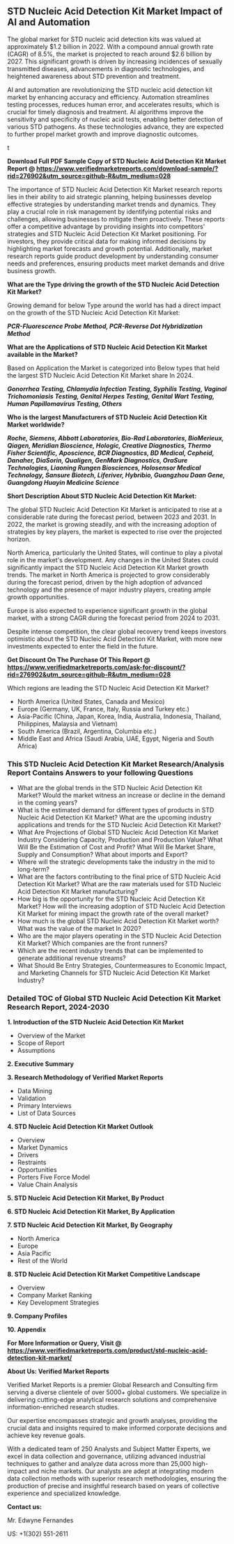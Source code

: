 <h2>STD Nucleic Acid Detection Kit Market Impact of AI and Automation</h2><p>The global market for STD nucleic acid detection kits was valued at approximately $1.2 billion in 2022. With a compound annual growth rate (CAGR) of 8.5%, the market is projected to reach around $2.6 billion by 2027. This significant growth is driven by increasing incidences of sexually transmitted diseases, advancements in diagnostic technologies, and heightened awareness about STD prevention and treatment.</p><p>AI and automation are revolutionizing the STD nucleic acid detection kit market by enhancing accuracy and efficiency. Automation streamlines testing processes, reduces human error, and accelerates results, which is crucial for timely diagnosis and treatment. AI algorithms improve the sensitivity and specificity of nucleic acid tests, enabling better detection of various STD pathogens. As these technologies advance, they are expected to further propel market growth and improve diagnostic outcomes.</p>t</p><p id="" class=""><strong>Download Full PDF Sample Copy of STD Nucleic Acid Detection Kit Market Report @ <a href="https://www.verifiedmarketreports.com/download-sample/?rid=276902&utm_source=github-R&utm_medium=028" target="_blank">https://www.verifiedmarketreports.com/download-sample/?rid=276902&utm_source=github-R&utm_medium=028</a></strong></p><p>The importance of&nbsp;STD Nucleic Acid Detection Kit Market research reports lies in their ability to aid strategic planning, helping businesses develop effective strategies by understanding market trends and dynamics. They play a crucial role in risk management by identifying potential risks and challenges, allowing businesses to mitigate them proactively. These reports offer a competitive advantage by providing insights into competitors' strategies and STD Nucleic Acid Detection Kit Market positioning. For investors, they provide critical data for making informed decisions by highlighting market forecasts and growth potential. Additionally, market research reports guide product development by understanding consumer needs and preferences, ensuring products meet market demands and drive business growth.</p><p><strong>What are the&nbsp;Type driving the growth of the STD Nucleic Acid Detection Kit Market?</strong></p><p id="" class="">Growing demand for below Type around the world has had a direct impact on the growth of the STD Nucleic Acid Detection Kit Market:</p><em><strong>PCR-Fluorescence Probe Method, PCR-Reverse Dot Hybridization Method</strong></em></p><strong>What are the&nbsp;Applications&nbsp;of STD Nucleic Acid Detection Kit Market available in the Market?</strong></p><p id="" class="">Based on Application the Market is categorized into Below types that held the largest STD Nucleic Acid Detection Kit Market share In 2024.</p><em><strong>Gonorrhea Testing, Chlamydia Infection Testing, Syphilis Testing, Vaginal Trichomoniasis Testing, Genital Herpes Testing, Genital Wart Testing, Human Papillomavirus Testing, Others</strong></em></p><strong>Who is the largest Manufacturers of STD Nucleic Acid Detection Kit Market worldwide?</strong></p><p><em><strong>Roche, Siemens, Abbott Laboratories, Bio-Rad Laboratories, BioMerieux, Qiagen, Meridian Bioscience, Hologic, Creative Diagnostics, Thermo Fisher Scientific, Aposcience, BCR Diagnostics, BD Medical, Cepheid, Danaher, DiaSorin, Qualigen, GenMark Diagnostics, OraSure Technologies, Liaoning Rungen Biosciences, Holosensor Medical Technology, Sansure Biotech, Liferiver, Hybribio, Guangzhou Daan Gene, Guangdong Huayin Medicine Science</strong></em></p><p id="" class=""><strong>Short Description About STD Nucleic Acid Detection Kit Market:</strong></p><p>The global STD Nucleic Acid Detection Kit Market is anticipated to rise at a considerable rate during the forecast period, between 2023 and 2031. In 2022, the market is growing steadily, and with the increasing adoption of strategies by key players, the market is expected to rise over the projected horizon.</p><p>North America, particularly the United States, will continue to play a pivotal role in the market's development. Any changes in the United States could significantly impact the STD Nucleic Acid Detection Kit Market growth trends. The market in North America is projected to grow considerably during the forecast period, driven by the high adoption of advanced technology and the presence of major industry players, creating ample growth opportunities.</p><p>Europe is also expected to experience significant growth in the global market, with a strong CAGR during the forecast period from 2024 to 2031.</p><p>Despite intense competition, the clear global recovery trend keeps investors optimistic about the STD Nucleic Acid Detection Kit Market, with more new investments expected to enter the field in the future.</p><p id="" class=""><strong>Get Discount On The Purchase Of This Report @ <a href="https://www.verifiedmarketreports.com/ask-for-discount/?rid=276902&utm_source=github-R&utm_medium=028" target="_blank">https://www.verifiedmarketreports.com/ask-for-discount/?rid=276902&utm_source=github-R&utm_medium=028</a></strong></p>Which regions are leading the STD Nucleic Acid Detection Kit Market?</p><ul><li>North America (United States, Canada and Mexico)</li><li>Europe (Germany, UK, France, Italy, Russia and Turkey etc.)</li><li>Asia-Pacific (China, Japan, Korea, India, Australia, Indonesia, Thailand, Philippines, Malaysia and Vietnam)</li><li>South America (Brazil, Argentina, Columbia etc.)</li><li>Middle East and Africa (Saudi Arabia, UAE, Egypt, Nigeria and South Africa)</li></ul><h3 id="" class="">This STD Nucleic Acid Detection Kit Market Research/Analysis Report Contains Answers to your following Questions</h3><ul><li>What are the global trends in the STD Nucleic Acid Detection Kit Market? Would the market witness an increase or decline in the demand in the coming years?</li><li>What is the estimated demand for different types of products in STD Nucleic Acid Detection Kit Market? What are the upcoming industry applications and trends for the STD Nucleic Acid Detection Kit Market?</li><li>What Are Projections of Global STD Nucleic Acid Detection Kit Market Industry Considering Capacity, Production and Production Value? What Will Be the Estimation of Cost and Profit? What Will Be Market Share, Supply and Consumption? What about imports and Export?</li><li>Where will the strategic developments take the industry in the mid to long-term?</li><li>What are the factors contributing to the final price of STD Nucleic Acid Detection Kit Market? What are the raw materials used for STD Nucleic Acid Detection Kit Market manufacturing?</li><li>How big is the opportunity for the STD Nucleic Acid Detection Kit Market? How will the increasing adoption of STD Nucleic Acid Detection Kit Market for mining impact the growth rate of the overall market?</li><li>How much is the global STD Nucleic Acid Detection Kit Market worth? What was the value of the market In 2020?</li><li>Who are the major players operating in the STD Nucleic Acid Detection Kit Market? Which companies are the front runners?</li><li>Which are the recent industry trends that can be implemented to generate additional revenue streams?</li><li>What Should Be Entry Strategies, Countermeasures to Economic Impact, and Marketing Channels for STD Nucleic Acid Detection Kit Market Industry?</li></ul><h3 id="" class="">Detailed TOC of Global STD Nucleic Acid Detection Kit Market Research Report, 2024-2030</h3><p id="" class=""><strong>1. Introduction of the STD Nucleic Acid Detection Kit Market</strong></p><ul><li>Overview of the Market</li><li>Scope of Report</li><li>Assumptions</li></ul><p id="" class=""><strong>2. Executive Summary</strong></p><p id="" class=""><strong>3. Research Methodology of Verified Market Reports</strong></p><ul><li>Data Mining</li><li>Validation</li><li>Primary Interviews</li><li>List of Data Sources</li></ul><p id="" class=""><strong>4. STD Nucleic Acid Detection Kit Market Outlook</strong></p><ul><li>Overview</li><li>Market Dynamics</li><li>Drivers</li><li>Restraints</li><li>Opportunities</li><li>Porters Five Force Model</li><li>Value Chain Analysis</li></ul><p id="" class=""><strong>5. STD Nucleic Acid Detection Kit Market, By Product</strong></p><p id="" class=""><strong>6. STD Nucleic Acid Detection Kit Market, By Application</strong></p><p id="" class=""><strong>7. STD Nucleic Acid Detection Kit Market, By Geography</strong></p><ul><li>North America</li><li>Europe</li><li>Asia Pacific</li><li>Rest of the World</li></ul><p id="" class=""><strong>8. STD Nucleic Acid Detection Kit Market Competitive Landscape</strong></p><ul><li>Overview</li><li>Company Market Ranking</li><li>Key Development Strategies</li></ul><p id="" class=""><strong>9. Company Profiles</strong></p><p id="" class=""><strong>10. Appendix</strong></p><p id="" class=""><strong>For More Information or Query, Visit @ <a href="https://www.verifiedmarketreports.com/product/std-nucleic-acid-detection-kit-market/" target="_blank">https://www.verifiedmarketreports.com/product/std-nucleic-acid-detection-kit-market/</a></strong></p><p id="" class=""><strong>About Us: Verified Market Reports</strong></p><p id="" class="">Verified Market Reports is a premier Global Research and Consulting firm serving a diverse clientele of over 5000+ global customers. We specialize in delivering cutting-edge analytical research solutions and comprehensive information-enriched research studies.</p><p id="" class="">Our expertise encompasses strategic and growth analyses, providing the crucial data and insights required to make informed corporate decisions and achieve key revenue goals.</p><p id="" class="">With a dedicated team of 250 Analysts and Subject Matter Experts, we excel in data collection and governance, utilizing advanced industrial techniques to gather and analyze data across more than 25,000 high-impact and niche markets. Our analysts are adept at integrating modern data collection methods with superior research methodologies, ensuring the production of precise and insightful research based on years of collective experience and specialized knowledge.</p><p id="" class=""><strong>Contact us:</strong></p><p id="" class="">Mr. Edwyne Fernandes</p><p id="" class="">US: +1(302) 551-2611</p>